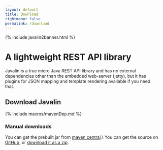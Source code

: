 ```yaml
---
layout: default
title: Download
rightmenu: false
permalink: /download
---
```


{% include javalin2banner.html %}

<h1 class="no-margin-top">A lightweight REST API library</h1>

Javalin is a true micro Java REST API library and has no external dependencies 
other than the embedded web-server (jetty), but it has plugins for JSON mapping and 
template rendering available if you need that.

## Download Javalin
{% include macros/mavenDep.md %}

### Manual downloads
You can get the prebuilt jar from [maven central](https://repo1.maven.org/maven2/io/javalin/javalin/).\\
You can get the source on [GitHub](https://github.com/tipsy/javalin), or [download it as a zip](https://github.com/tipsy/javalin/archive/master.zip).
